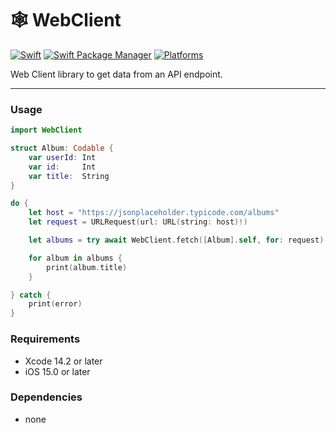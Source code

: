# 🕸️ WebClient
[![Swift](https://img.shields.io/badge/Swift-5.7-darkorange?style=flat-square)](https://img.shields.io/badge/Swift-5.7-darkorange?style=flat-square)
[![Swift Package Manager](https://img.shields.io/badge/Swift_Package_Manager-compatible-darkorange?style=flat-square)](https://img.shields.io/badge/Swift_Package_Manager-compatible-darkorange?style=flat-square)
[![Platforms](https://img.shields.io/badge/Platforms-iOS%2015.0%20or%20lator-yellowgreen?style=flat-square)](https://img.shields.io/badge/Platforms-iOS%2015.0%20or%20lator-yellowgreen?style=flat-square)

Web Client library to get data from an API endpoint.

---
### Usage
```Swift
import WebClient

struct Album: Codable {
    var userId: Int
    var id:     Int
    var title:  String
}

do {
    let host = "https://jsonplaceholder.typicode.com/albums"
    let request = URLRequest(url: URL(string: host)!)

    let albums = try await WebClient.fetch([Album].self, for: request)

    for album in albums {
        print(album.title)
    }

} catch {
    print(error)
}
```

### Requirements
* Xcode 14.2 or later
* iOS 15.0 or later

### Dependencies
* none
